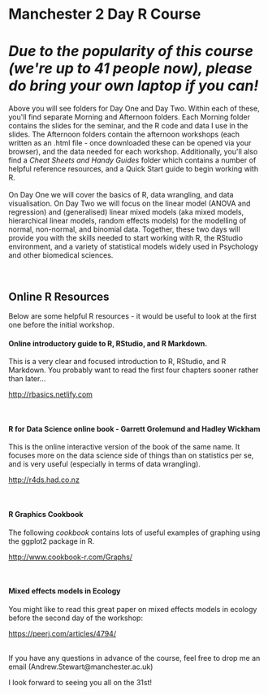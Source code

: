# Manchester 2 Day R Course

# _Due to the popularity of this course (we're up to 41 people now), please do bring your own laptop if you can!_ 

Above you will see folders for Day One and Day Two.  Within each of these, you'll find separate Morning and Afternoon folders.  Each Morning folder contains the slides for the seminar, and the R code and data I use in the slides.  The Afternoon folders contain the afternoon workshops (each written as an .html file - once downloaded these can be opened via your browser), and the data needed for each workshop. Additionally, you'll also find a _Cheat Sheets and Handy Guides_ folder which contains a number of helpful reference resources, and a Quick Start guide to begin working with R.
<br><br>
On Day One we will cover the basics of R, data wrangling, and data visualisation. On Day Two we will focus on the linear model (ANOVA and regression) and (generalised) linear mixed models (aka mixed models, hierarchical linear models, random effects models) for the modelling of normal, non-normal, and binomial data.  Together, these two days will provide you with the skills needed to start working with R, the RStudio environment, and a variety of statistical models widely used in Psychology and other biomedical sciences.

<br>

## Online R Resources

Below are some helpful R resources - it would be useful to look at the first one before the initial workshop.
<br>

#### Online introductory guide to R, RStudio, and R Markdown.
This is a very clear and focused introduction to R, RStudio, and R Markdown.  You probably want to read the first four chapters sooner rather than later...

http://rbasics.netlify.com

<br>

#### R for Data Science online book - Garrett Grolemund and Hadley Wickham
This is the online interactive version of the book of the same name.  It focuses more on the data science side of things than on statistics per se, and is very useful (especially in terms of data wrangling).

http://r4ds.had.co.nz

<br>

#### R Graphics Cookbook
The following _cookbook_ contains lots of useful examples of graphing using the ggplot2 package in R. 

http://www.cookbook-r.com/Graphs/

<br>

#### Mixed effects models in Ecology
You might like to read this great paper on mixed effects models in ecology before the second day of the workshop:

https://peerj.com/articles/4794/

<br>
If you have any questions in advance of the course, feel free to drop me an email (Andrew.Stewart@manchester.ac.uk)

I look forward to seeing you all on the 31st!
